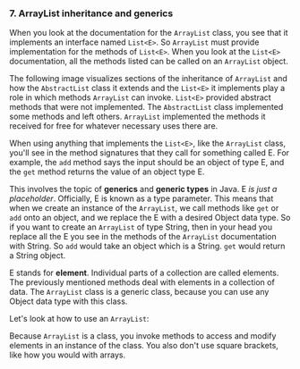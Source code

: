 ### 7. ArrayList inheritance and generics

When you look at the documentation for the `ArrayList` class, you see that it implements an interface named `List<E>`. So `ArrayList` must provide implementation for the methods of `List<E>`. 
 When you look at the `List<E>` documentation, all the methods listed can be called on an `ArrayList` object. 

 The following image visualizes sections of the inheritance of `ArrayList` and how the `AbstractList` class it extends and the `List<E>` it implements play a role in which methods `ArrayList` can invoke. 
 `List<E>` provided abstract methods that were not implemented. The `AbstractList` class implemented some methods and left others. `ArrayList` implemented the methods it received for free for whatever necessary uses there are. 

 When using anything that implements the `List<E>`, like the `ArrayList` class, you'll see in the method signatures that they call for something called E.
 For example, the `add` method says the input should be an object of type E, and the `get` method returns the value of an object type E. 

 This involves the topic of **generics** and **generic types** in Java. E *is just a placeholder*. Officially, E is known as a type parameter. 
 This means that when we create an instance of the `ArrayList`, we call methods like `get` or `add` onto an object, and we replace the E with a desired Object data type. 
 So if you want to create an `ArrayList` of type String, then in your head you replace all the E you see in the methods of the `ArrayList` documentation with String. So `add` would take an object which is a String. `get` would return a String object.
 
 E stands for **element**. Individual parts of a collection are called elements. The previously mentioned methods deal with elements in a collection of data.
 The `ArrayList` class is a generic class, because you can use any Object data type with this class. 

 Let's look at how to use an `ArrayList`:


Because `ArrayList` is a class, you invoke methods to access and modify elements in an instance of the class.
You also don't use square brackets, like how you would with arrays. 